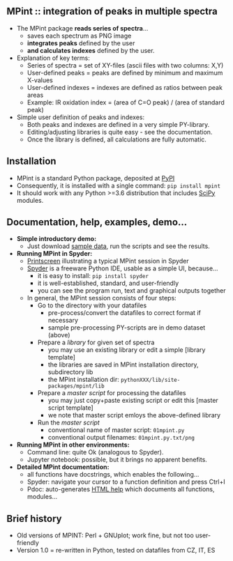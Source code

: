 MPint :: integration of peaks in multiple spectra
-------------------------------------------------

* The MPint package **reads series of spectra**...
	* saves each spectrum as PNG image
	* **integrates peaks** defined by the user
	* **and calculates indexes** defined by the user.
* Explanation of key terms:
	* Series of spectra = set of XY-files (ascii files with two columns: X,Y)
	* User-defined peaks = peaks are defined by minimum and maximum X-values
	* User-defined indexes = indexes are defined as ratios between peak areas
	* Example: IR oxidation index = (area of C=O peak) / (area of standard peak)
* Simple user definition of peaks and indexes:
	* Both peaks and indexes are defined in a very simple PY-library.
    * Editing/adjusting libraries is quite easy - see the documentation.
	* Once the library is defined, all calculations are fully automatic.

Installation
------------

* MPint is a standard Python package, deposited at
  [PyPI](http://pypi.org/projects/mpint)
* Consequently, it is installed with a single command: `pip install mpint`
* It should work with any Python >=3.6 distribution that includes
  [SciPy](https://www.scipy.org/) modules.

Documentation, help, examples, demo...
--------------------------------------

* **Simple introductory demo:**
	* Just download [sample data](./demo), run the scripts and see the results.
* **Running MPint in Spyder:**
	* [Printscreen](./images/mpint-in-spyder.png)
	  illustrating a typical MPint session in Spyder
	* [Spyder](https://www.spyder-ide.org/)
	  is a freeware Python IDE, usable as a simple UI, because...
		* it is easy to install: `pip install spyder`
		* it is well-established, standard, and user-friendly
		* you can see the program run, text and graphical outputs together
	* In general, the MPint session consists of four steps:
		* Go to the directory with your datafiles
			* pre-process/convert the datafiles to correct format if necessary
			* sample pre-processing PY-scripts are in demo dataset (above)
		* Prepare a *library* for given set of spectra
			* you may use an existing library or edit a simple
			  [library template]
			* the libraries are saved in MPint installation directory,
			  subdirectory lib
			* the MPint installation dir:
			  `pythonXXX/lib/site-packages/mpint/lib`
		* Prepare a *master script* for processing the datafiles <br>
			* you may just copy+paste existing script or edit this
			  [master script template]
			* we note that master script emloys the above-defined library
		* Run the *master script*
			* conventional name of master script: `01mpint.py`
			* conventional output filenames: `01mpint.py.txt/png`
* **Running MPint in other environments:**
	* Command line: quite Ok (analogous to Spyder).
	* Jupyter notebook: possible, but it brings no apparent benefits.
* **Detailed MPint documentation:**
	* all functions have docstrings, which enables the following...
	* Spyder: navigate your cursor to a function definition and press Ctrl+I
	* Pdoc: auto-generates
	  [HTML help](./pdoc.html/mpint/index.html)
	  which documents all functions, modules...

Brief history
-------------

* Old versions of MPINT: Perl + GNUplot; work fine, but not too user-friendly 
* Version 1.0 = re-written in Python, tested on datafiles from CZ, IT, ES
